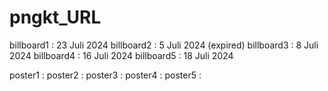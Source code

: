# pngkt_URL

billboard1 : 23 Juli 2024
billboard2 : 5 Juli 2024 (expired)
billboard3 : 8 Juli 2024
billboard4 : 16 Juli 2024
billboard5 : 18 Juli 2024

poster1 :
poster2 :
poster3 :
poster4 :
poster5 :
